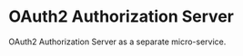 OAuth2 Authorization Server
===========================

OAuth2 Authorization Server as a separate micro-service.
